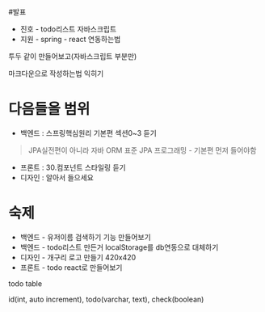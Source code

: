 #발표
* 진호 - todo리스트 자바스크립트
* 지원 - spring - react 연동하는법

투두 같이 만들어보고(자바스크립트 부분만)

마크다운으로 작성하는법 익히기

# 다음들을 범위
* 백엔드 : 스프링핵심원리 기본편 섹션0~3 듣기
> JPA실전편이 아니라 자바 ORM 표준 JPA 프로그래밍 - 기본편 먼저 들어야함
* 프론트 : 30.컴포넌트 스타일링 듣기
* 디자인 : 알아서 들으세요


# 숙제
* 백엔드 - 유저이름 검색하기 기능 만들어보기
* 백엔드 - todo리스트 만든거 localStorage를 db연동으로 대체하기
* 디자인 - 개구리 로고 만들기 420x420
* 프론트 - todo react로 만들어보기

todo table

id(int, auto increment), todo(varchar, text), check(boolean)
